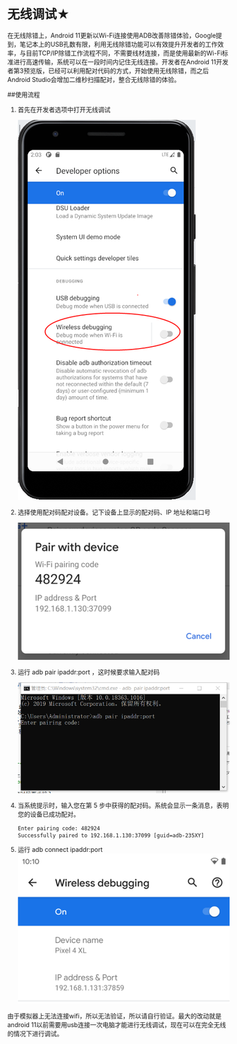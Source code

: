 # 无线调试★

在无线除错上，Android 11更新以Wi-Fi连接使用ADB改善除错体验，Google提到，笔记本上的USB孔数有限，利用无线除错功能可以有效提升开发者的工作效率，与目前TCP/IP除错工作流程不同，不需要线材连接，而是使用最新的Wi-Fi标准进行高速传输，系统可以在一段时间内记住无线连接。开发者在Android 11开发者第3预览版，已经可以利用配对代码的方式，开始使用无线除错，而之后Android Studio会增加二维秒扫描配对，整合无线除错的体验。

##使用流程

1. 首先在开发者选项中打开无线调试

	![](../assets/E34DABE7-1D3A-480d-8DDD-97948BEC3957.png)

1. 选择使用配对码配对设备。记下设备上显示的配对码、IP 地址和端口号
	
	![](../assets/wireless-adb.png)

1. 运行 adb pair ipaddr:port ，这时候要求输入配对码
	
	![](../assets/4F3C2B72-0AD8-4810-AB08-1002FD0059B8.png)

1. 当系统提示时，输入您在第 5 步中获得的配对码。系统会显示一条消息，表明您的设备已成功配对。
	```
	Enter pairing code: 482924
	Successfully paired to 192.168.1.130:37099 [guid=adb-235XY]
	```
1. 运行 adb connect ipaddr:port
	![](../assets/wireless-adb-ip-port.png)

由于模拟器上无法连接wifi，所以无法验证，所以请自行验证。最大的改动就是android 11以前需要用usb连接一次电脑才能进行无线调试，现在可以在完全无线的情况下进行调试。